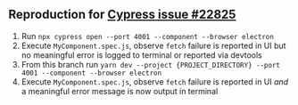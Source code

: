 ## Reproduction for [Cypress issue #22825](https://github.com/cypress-io/cypress/issues/22825)

1. Run `npx cypress open --port 4001 --component --browser electron`
2. Execute `MyComponent.spec.js`, observe `fetch` failure is reported in UI but no meaningful error is logged to terminal or reported via devtools
3. From this branch run `yarn dev --project {PROJECT_DIRECTORY} --port 4001 --component --browser electron`
4. Execute `MyComponent.spec.js`, observe `fetch` failure is reported in UI *and* a meaningful error message is now output in terminal